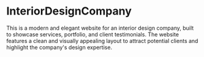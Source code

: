 # InteriorDesignCompany
This is a modern and elegant website for an interior design company, built to showcase services, portfolio, and client testimonials. The website features a clean and visually appealing layout to attract potential clients and highlight the company's design expertise.

